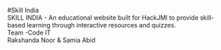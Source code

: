 #Skill India
<br>
SKILL INDIA - An educational website built for HackJMI to provide skill-based learning through interactive resources and quizzes. 
<br>
Team -Code IT
<br>
Rakshanda Noor & Samia Abid
